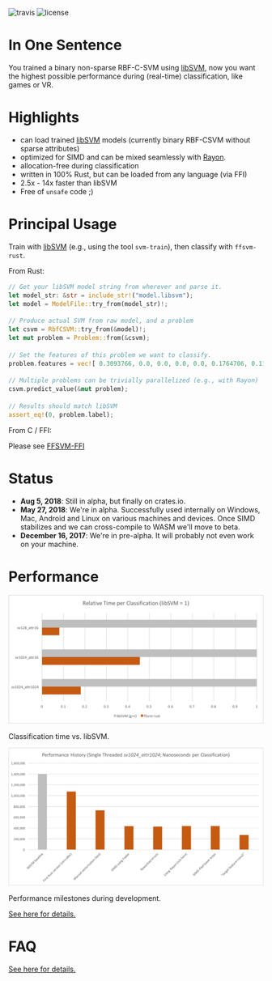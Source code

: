 ![travis](https://travis-ci.org/ralfbiedert/ffsvm-rust.svg?branch=master)
![license](https://img.shields.io/badge/license-MIT-blue.svg)


# In One Sentence

You trained a binary non-sparse RBF-C-SVM using [libSVM](https://github.com/cjlin1/libsvm), now you want the highest possible performance during (real-time) classification, like games or VR.



# Highlights

* can load trained [libSVM](https://github.com/cjlin1/libsvm) models (currently binary RBF-CSVM without sparse attributes)
* optimized for SIMD and can be mixed seamlessly with [Rayon](https://github.com/rayon-rs/rayon).
* allocation-free during classification
* written in 100% Rust, but can be loaded from any language (via FFI)
* 2.5x - 14x faster than libSVM
* Free of `unsafe` code ;)


# Principal Usage

Train with [libSVM](https://github.com/cjlin1/libsvm) (e.g., using the tool `svm-train`), then classify with `ffsvm-rust`.

From Rust:

```rust
// Get your libSVM model string from wherever and parse it.
let model_str: &str = include_str!("model.libsvm");
let model = ModelFile::try_from(model_str)!;

// Produce actual SVM from raw model, and a problem
let csvm = RbfCSVM::try_from(&model)!;
let mut problem = Problem::from(&csvm);

// Set the features of this problem we want to classify.
problem.features = vec![ 0.3093766, 0.0, 0.0, 0.0, 0.0, 0.1764706, 0.1137485 ];

// Multiple problems can be trivially parallelized (e.g., with Rayon)
csvm.predict_value(&mut problem);

// Results should match libSVM
assert_eq!(0, problem.label);
```

From C / FFI:

Please see [FFSVM-FFI](https://github.com/ralfbiedert/ffsvm-ffi)


# Status

* **Aug 5, 2018**: Still in alpha, but finally on crates.io.
* **May 27, 2018**: We're in alpha. Successfully used internally on Windows, Mac, Android and Linux
on various machines and devices. Once SIMD stabilizes and we can cross-compile to WASM
we'll move to beta.
* **December 16, 2017**: We're in pre-alpha. It will probably not even work on your machine.


# Performance

![performance](docs/performance_relative.v3.png)

Classification time vs. libSVM.

![performance](docs/performance_history.v3.png)

Performance milestones during development.

[See here for details.](https://github.com/ralfbiedert/ffsvm-rust/blob/master/docs/performance.adoc)


# FAQ

[See here for details.](https://github.com/ralfbiedert/ffsvm-rust/blob/master/docs/FAQ.adoc)
